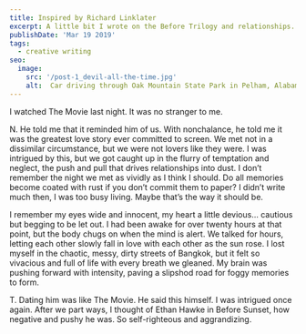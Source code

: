 ```yaml
---
title: Inspired by Richard Linklater
excerpt: A little bit I wrote on the Before Trilogy and relationships. This was a quick freewrite (10 mins). Unfinished.
publishDate: 'Mar 19 2019'
tags:
  - creative writing
seo:
  image:
    src: '/post-1_devil-all-the-time.jpg'
    alt:  Car driving through Oak Mountain State Park in Pelham, Alabama
---
```

I watched The Movie last night. It was no stranger to me.

N.
He told me that it reminded him of us. With nonchalance, he told me it was the greatest love story ever committed to screen. We met not in a dissimilar circumstance, but we were not lovers like they were. I was intrigued by this, but we got caught up in the flurry of temptation and neglect, the push and pull that drives relationships into dust. I don’t remember the night we met as vividly as I think I should. Do all memories become coated with rust if you don’t commit them to paper? I didn’t write much then, I was too busy living. Maybe that’s the way it should be.

I remember my eyes wide and innocent, my heart a little devious… cautious but begging to be let out. I had been awake for over twenty hours at that point, but the body chugs on when the mind is alert. We talked for hours, letting each other slowly fall in love with each other as the sun rose. I lost myself in the chaotic, messy, dirty streets of Bangkok, but it felt so vivacious and full of life with every breath we gleaned. My brain was pushing forward with intensity, paving a slipshod road for foggy memories to form.

T.
Dating him was like The Movie. He said this himself. I was intrigued once again. After we part ways, I thought of Ethan Hawke in Before Sunset, how negative and pushy he was. So self-righteous and aggrandizing.

